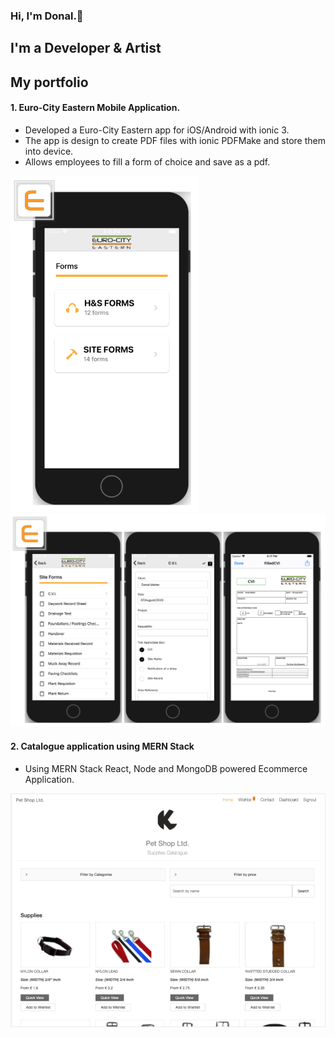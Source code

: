 ### Hi, I'm Donal.:wave: 

## I'm a Developer & Artist

## My portfolio

#### 1. Euro-City Eastern Mobile Application. 
  * Developed a Euro-City Eastern app for iOS/Android with ionic 3.
  * The app is design to create PDF files with ionic PDFMake and store them into device.
  * Allows employees to fill a form of choice and save as a pdf.
  
<img src="https://github.com/dpjm94/portfolio/blob/master/app/assets/images/screenshots/Screenshot%202020-08-07%20at%2018.49.32.png" width="300">
<img src="https://github.com/dpjm94/portfolio/blob/master/app/assets/images/screenshots/Screenshot%202020-08-07%20at%2018.48.50.png" width="600">


#### 2. Catalogue application using MERN Stack
   * Using MERN Stack React, Node and MongoDB powered Ecommerce Application.
   
 <img src="https://github.com/dpjm94/portfolio/blob/master/app/assets/images/screenshots/Screenshot%202020-08-10%20at%2021.44.53.png" width="600">

